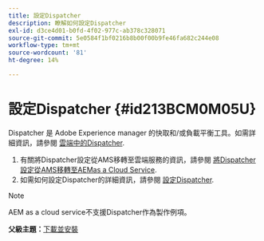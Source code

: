```yaml
---
title: 設定Dispatcher
description: 瞭解如何設定Dispatcher
exl-id: d3ce4d01-b0fd-4f02-977c-ab378c328071
source-git-commit: 5e0584f1bf0216b8b00f00b9fe46fa682c244e08
workflow-type: tm+mt
source-wordcount: '81'
ht-degree: 14%

---
```


# 設定Dispatcher {#id213BCM0M05U}

Dispatcher 是 Adobe Experience manager 的快取和/或負載平衡工具。如需詳細資訊，請參閱 [雲端中的Dispatcher](https://experienceleague.adobe.com/docs/experience-manager-cloud-service/implementing/content-delivery/disp-overview.html?lang=en).

1. 有關將Dispatcher設定從AMS移轉至雲端服務的資訊，請參閱 [將Dispatcher設定從AMS移轉至AEMas a Cloud Service](https://experienceleague.adobe.com/docs/experience-manager-cloud-service/implementing/content-delivery/ams-aem.html?lang=en).
1. 如需如何設定Dispatcher的詳細資訊，請參閱 [設定Dispatcher](https://experienceleague.adobe.com/docs/experience-manager-dispatcher/using/configuring/dispatcher-configuration.html?lang=zh-Hant).

>[!NOTE]
>
> AEM as a cloud service不支援Dispatcher作為製作例項。

**父級主題：**[&#x200B;下載並安裝](download-install.md)
